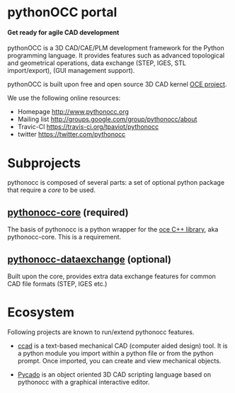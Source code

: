 pythonOCC portal
================

#### Get ready for agile CAD development ####

pythonOCC is a 3D CAD/CAE/PLM development framework for the Python programming language. It provides features such as advanced topological and geometrical operations, data exchange (STEP, IGES, STL import/export), (GUI management support).

pythonOCC is built upon free and open source 3D CAD kernel [OCE project](https://github.com/tpaviot/oce/).

We use the following online resources:
  * Homepage
       http://www.pythonocc.org
  * Mailing list
       http://groups.google.com/group/pythonocc/about
  * Travic-CI
       https://travis-ci.org/tpaviot/pythonocc
  * twitter
       https://twitter.com/pythonocc

Subprojects
===========
pythonocc is composed of several parts: a set of optional python package that require a *core* to be used.

[pythonocc-core](https://github.com/tpaviot/pythonocc-core) (required)
----------------
The basis of pythonocc is a python wrapper for the [oce C++ library](https://github.com/tpaviot/oce), aka pythonocc-core. This is a requirement.

[pythonocc-dataexchange](https://github.com/tpaviot/pythonocc-dataexchange) (optional)
------------------------
Built upon the core, provides extra data exchange features for common CAD file formats (STEP, IGES etc.)

Ecosystem
=========
Following projects are known to run/extend pythonocc features.

- [ccad](https://github.com/charles-sharman/ccad) is a text-based mechanical CAD (computer aided design) tool.  It is a python module you import within a python file or from the python prompt.  Once imported, you can create and view mechanical objects.

- [Pycado](http://julienbld.github.io/pycado/) is an object oriented 3D CAD scripting language based on pythonocc with a graphical interactive editor.

